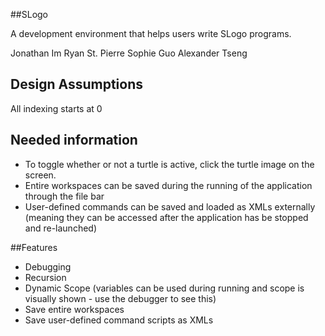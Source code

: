  ##SLogo

A development environment that helps users write SLogo programs.

Jonathan Im
Ryan St. Pierre
Sophie Guo
Alexander Tseng

## Design Assumptions

All indexing starts at 0

## Needed information

* To toggle whether or not a turtle is active, click the turtle image on the screen.
* Entire workspaces can be saved during the running of the application through the file bar
* User-defined commands can be saved and loaded as XMLs externally (meaning they can be accessed after the application has be stopped and re-launched)

##Features 

* Debugging 
* Recursion
* Dynamic Scope (variables can be used during running and scope is visually shown - use the debugger to see this) 
* Save entire workspaces
* Save user-defined command scripts as XMLs